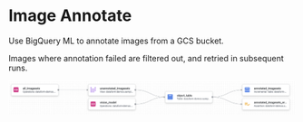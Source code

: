 # Image Annotate

Use BigQuery ML to annotate images from a GCS bucket.

Images where annotation failed are filtered out, and retried in subsequent runs.

![Image Annotation DAG](./image-annotation-dag.png?raw=true "Image Annotation DAG")

<!-- TODO(ekrekr): add more info on setting up BigQuery connections. -->
